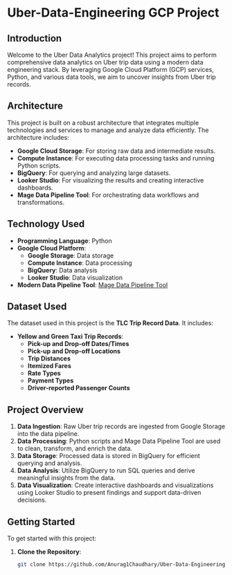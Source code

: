 # Uber-Data-Engineering GCP Project

## Introduction

Welcome to the Uber Data Analytics project! This project aims to perform comprehensive data analytics on Uber trip data using a modern data engineering stack. By leveraging Google Cloud Platform (GCP) services, Python, and various data tools, we aim to uncover insights from Uber trip records.

## Architecture

This project is built on a robust architecture that integrates multiple technologies and services to manage and analyze data efficiently. The architecture includes:

- **Google Cloud Storage**: For storing raw data and intermediate results.
- **Compute Instance**: For executing data processing tasks and running Python scripts.
- **BigQuery**: For querying and analyzing large datasets.
- **Looker Studio**: For visualizing the results and creating interactive dashboards.
- **Mage Data Pipeline Tool**: For orchestrating data workflows and transformations.

## Technology Used

- **Programming Language**: Python
- **Google Cloud Platform**:
  - **Google Storage**: Data storage
  - **Compute Instance**: Data processing
  - **BigQuery**: Data analysis
  - **Looker Studio**: Data visualization
- **Modern Data Pipeline Tool**: [Mage Data Pipeline Tool](https://www.mage.ai/)

## Dataset Used

The dataset used in this project is the **TLC Trip Record Data**. It includes:

- **Yellow and Green Taxi Trip Records**: 
  - **Pick-up and Drop-off Dates/Times**
  - **Pick-up and Drop-off Locations**
  - **Trip Distances**
  - **Itemized Fares**
  - **Rate Types**
  - **Payment Types**
  - **Driver-reported Passenger Counts**

## Project Overview

1. **Data Ingestion**: Raw Uber trip records are ingested from Google Storage into the data pipeline.
2. **Data Processing**: Python scripts and Mage Data Pipeline Tool are used to clean, transform, and enrich the data.
3. **Data Storage**: Processed data is stored in BigQuery for efficient querying and analysis.
4. **Data Analysis**: Utilize BigQuery to run SQL queries and derive meaningful insights from the data.
5. **Data Visualization**: Create interactive dashboards and visualizations using Looker Studio to present findings and support data-driven decisions.

## Getting Started

To get started with this project:

1. **Clone the Repository**: 
   ```bash
   git clone https://github.com/Anurag1Chaudhary/Uber-Data-Engineering.git
